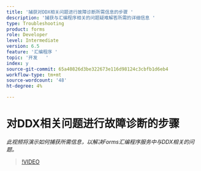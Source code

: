 ```yaml
---
title: '捕获对DDX相关问题进行故障诊断所需信息的步骤 '
description: '捕获与汇编程序相关的问题疑难解答所需的详细信息 '
type: Troubleshooting
product: forms
role: Developer
level: Intermediate
version: 6.5
feature: '汇编程序 '
topic: '开发   '
index: y
source-git-commit: 65a40826d3be322673e116d98124c3cbfb1d6eb4
workflow-type: tm+mt
source-wordcount: '48'
ht-degree: 4%

---
```



# 对DDX相关问题进行故障诊断的步骤

*此视频将演示如何捕获所需信息，以解决Forms汇编程序服务中与DDX相关的问题。*

>[!VIDEO](https://video.tv.adobe.com/v/335517?quality=9&learn=on)
